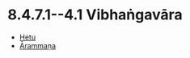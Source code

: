 

# 8.4.7.1--4.1 Vibhaṅgavāra

* [Hetu](8.4.7.1--4.1/Hetu.md)
* [Ārammaṇa](8.4.7.1--4.1/Arammana.md)




